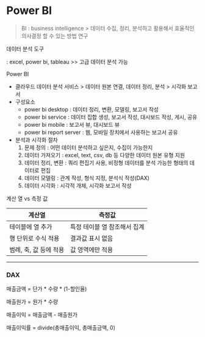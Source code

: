 # Power BI

> BI : business intelligence > 데이터 수집, 정리, 분석하고 활용해서 효율적인 의사결정 할 수 있는 방법 연구



데이터 분석 도구 

: excel, power bi, tableau >> 고급 데이터 분석 가능



Power BI 

- 클라우드 데이터 분석 서비스 > 데이터 원본 연결, 데이터 정리, 분석 > 시각화 보고서
- 구성요소
  - power bi desktop : 데이터 정리, 변환, 모델링, 보고서 작성
  - power bi service : 데이터 집합 생성, 보고서 작성, 대시보드 작성, 게시, 공유
  - power bi mobile : 보고서 뷰, 대시보드 뷰
  - power bi report server : 웹, 모바일 장치에서 사용하는 보고서 공유
- 분석과 시각화 절차
  1) 문제 정의 : 어떤 데이터 분석하고 싶은지, 수집이 가능한지
  2) 데이터 가져오기 : excel, text, csv, db 등 다양한 데이터 원본 유형 지원
  3) 데이터 정리, 변환 : 쿼리 편집기 사용, 비정형 데이터를 분석 가능한 형태의 데이터로 편집
  4) 데이터 모델링 : 관계 작성, 형식 지정, 분석식 작성(DAX)
  5) 데이터 시각화 : 시각적 개체, 시각화 보고서 작성



계산 열  vs 측정 값

| 계산열                 | 측정값                       |
| ---------------------- | ---------------------------- |
| 테이블에 열 추가       | 특정 테이블 열 참조해서 집계 |
| 행 단위로 수식 적용    | 결과값 표시 없음             |
| 범례, 축, 값 등에 적용 | 값 영역에만 적용             |



---

### DAX

매출금액 = 단가 * 수량 * (1-할인율)

매출원가 = 원가 * 수량

매출이익 = 매출금액 - 매출원가

매출이익률 = divide(총매출이익, 총매출금액, 0)

